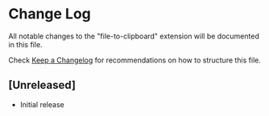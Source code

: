 # Change Log

All notable changes to the "file-to-clipboard" extension will be documented in this file.

Check [Keep a Changelog](http://keepachangelog.com/) for recommendations on how to structure this file.

## [Unreleased]

- Initial release